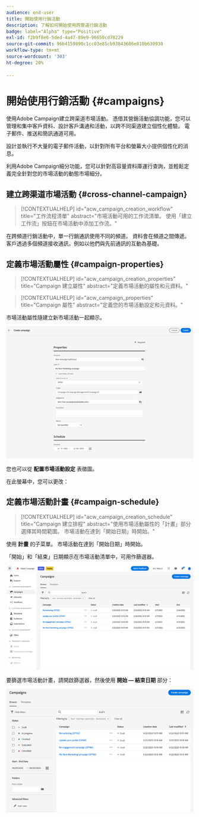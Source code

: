 ```yaml
---
audience: end-user
title: 開始使用行銷活動
description: 了解如何開始使用跨管道行銷活動
badge: label="Alpha" type="Positive"
exl-id: f2b9f8e6-5ded-4a47-89e9-96650cd78229
source-git-commit: 96b4159890c1cc03e85cb93843606e810b630930
workflow-type: tm+mt
source-wordcount: '303'
ht-degree: 20%

---
```


# 開始使用行銷活動 {#campaigns}

使用Adobe Campaign建立跨渠道市場活動。 憑借其營銷活動協調功能，您可以管理和集中客戶資料、設計客戶溝通和活動，以跨不同渠道建立個性化體驗。 電子郵件、推送和簡訊通道可用。

設計並執行不大量的電子郵件活動，以針對所有平台和螢幕大小提供個性化的消息。
<!--Measure the effectiveness of your deliveries with detailed reports including thecounts of opens, clicks, forwards, and more.--> 利用Adobe Campaign細分功能，您可以針對高容量資料庫運行查詢，並輕鬆定義完全針對您的市場活動的動態市場細分。

## 建立跨渠道市場活動 {#cross-channel-campaign}


>[!CONTEXTUALHELP]
>id="acw_campaign_creation_workflow"
>title="工作流程清單"
>abstract="市場活動可用的工作流清單。 使用「建立工作流」按鈕在市場活動中添加工作流。"



在跨頻道行銷活動中，單一行銷通訊使用不同的頻道。 資料會在頻道之間傳遞。 客戶透過多個頻道接收通訊，例如以他們與先前通訊的互動為基礎。

## 定義市場活動屬性 {#campaign-properties}

>[!CONTEXTUALHELP]
>id="acw_campaign_creation_properties"
>title="Campaign 建立屬性"
>abstract="定義市場活動的屬性和元資料。"

>[!CONTEXTUALHELP]
>id="acw_campaign_properties"
>title="Campaign 屬性"
>abstract="定義您的市場活動設定和元資料。"

市場活動屬性隨建立新市場活動一起顯示。

![定義市場活動屬性](assets/campaign-properties.png)

您也可以從 **配置市場活動設定** 表徵圖。

在此螢幕中，您可以更改：



## 定義市場活動計畫 {#campaign-schedule}

>[!CONTEXTUALHELP]
>id="acw_campaign_creation_schedule"
>title="Campaign 建立排程"
>abstract="使用市場活動屬性的「計畫」部分選擇其時間範圍。 市場活動在達到「開始日期」時開始。"

使用 **計畫** 的子菜單。 市場活動在達到「開始日期」時開始。

「開始」和「結束」日期顯示在市場活動清單中，可用作篩選器。

![市場活動清單](assets/campaign-list.png)

要篩選市場活動計畫，請開啟篩選器，然後使用 **開始 — 結束日期** 部分：

![市場活動清單](assets/campaign-filter-on-dates.png)


